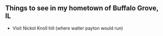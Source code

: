 ## Things to see in my hometown of Buffalo Grove, IL

* Visit Nickol Knoll hill (where walter payton would run)
